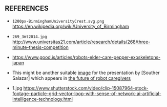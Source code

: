 REFERENCES
---

* `1200px-BirminghamUniversityCrest.svg.png` https://en.wikipedia.org/wiki/University_of_Birmingham

* `269_3mt2014.jpg` http://www.universitas21.com/article/research/details/268/three-minute-thesis-competition

* https://www.good.is/articles/robots-elder-care-pepper-exoskeletons-japan

* This might be another suitable [image](https://static01.nyt.com/images/2014/07/20/sunday-review/0720robot/0720robot-superJumbo.jpg) 
 for the presentation by [Souther Salazar] which appears in [the future of robot caregivers](https://www.nytimes.com/2014/07/20/opinion/sunday/the-future-of-robot-caregivers.html)




* 1.jpg
https://www.shutterstock.com/video/clip-15087964-stock-footage-particle-grid-vector-loop-with-sense-of-network-ai-artificial-intelligence-technology.html



